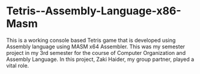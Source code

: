 # Tetris--Assembly-Language-x86-Masm
This is a working console based Tetris game that is developed using Assembly language using MASM x64 Assembler. This was my semester project in my 3rd semester for the course of Computer Organization and Assembly Language. In this project, Zaki Haider, my group partner, played a vital role.
